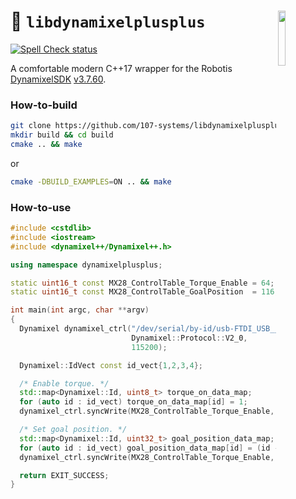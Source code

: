 <a href="https://107-systems.org/"><img align="right" src="https://raw.githubusercontent.com/107-systems/.github/main/logo/107-systems.png" width="15%"></a>
:floppy_disk: `libdynamixelplusplus`
====================================
[![Spell Check status](https://github.com/107-systems/libdynamixelplusplus/actions/workflows/spell-check.yml/badge.svg)](https://github.com/107-systems/libdynamixelplusplus/actions/workflows/spell-check.yml)

A comfortable modern C++17 wrapper for the Robotis [DynamixelSDK](https://github.com/ROBOTIS-GIT/DynamixelSDK) [v3.7.60](https://github.com/ROBOTIS-GIT/DynamixelSDK/releases/tag/3.7.60).

### How-to-build
```bash
git clone https://github.com/107-systems/libdynamixelplusplus && cd libdynamixelplusplus
mkdir build && cd build
cmake .. && make
```
or
```bash
cmake -DBUILD_EXAMPLES=ON .. && make
```

### How-to-use
```C++
#include <cstdlib>
#include <iostream>
#include <dynamixel++/Dynamixel++.h>

using namespace dynamixelplusplus;

static uint16_t const MX28_ControlTable_Torque_Enable = 64;
static uint16_t const MX28_ControlTable_GoalPosition  = 116;

int main(int argc, char **argv)
{
  Dynamixel dynamixel_ctrl("/dev/serial/by-id/usb-FTDI_USB__-__Serial_Converter_FT4NNZ55-if00-port0",
                           Dynamixel::Protocol::V2_0,
                           115200);

  Dynamixel::IdVect const id_vect{1,2,3,4};

  /* Enable torque. */
  std::map<Dynamixel::Id, uint8_t> torque_on_data_map;
  for (auto id : id_vect) torque_on_data_map[id] = 1;
  dynamixel_ctrl.syncWrite(MX28_ControlTable_Torque_Enable, torque_on_data_map);

  /* Set goal position. */
  std::map<Dynamixel::Id, uint32_t> goal_position_data_map;
  for (auto id : id_vect) goal_position_data_map[id] = (id - 1) * 1024;
  dynamixel_ctrl.syncWrite(MX28_ControlTable_Torque_Enable, goal_position_data_map);

  return EXIT_SUCCESS;
}
```
